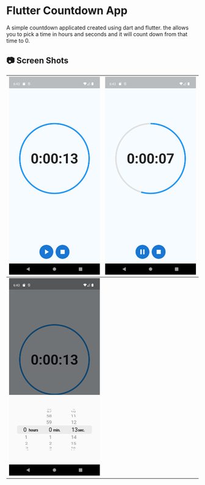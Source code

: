 # Flutter Countdown App

A simple countdown applicated created using dart and flutter. the allows you to pick a time in hours and seconds and it will count down from that time to 0.

## 📷 Screen Shots

|![Flutter countdown app](./screenshot/1.png) | ![android countdown app](./screenshot/2.png)|
|-|-|
|![flutter countdown timer app](./screenshot/3.png)|
